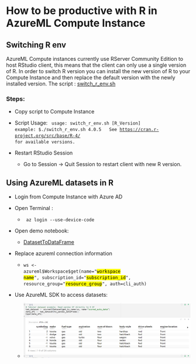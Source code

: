 # How to be productive with R in AzureML Compute Instance

## Switching R env
AzureML Compute instances currently use RServer Community Edition to host RStudio client, this means that the client can only use a single version of R.  In order to switch R version you can install the new version of R to your Compute Instance and then replace the default version with the newly installed version.  The script : [switch_r_env.sh](https://github.com/jakeatmsft/azureml-r-example/blob/d0948a93212fb4b17d404ee7c4d2035ae1a89d18/compute_instance_aml/switch_r_env.sh)

### Steps:

 - Copy script to Compute Instance
 - Script Usage:
  <code>  usage: switch_r_env.sh [R_Version] &nbsp;
  example: $./switch_r_env.sh 4.0.5 &nbsp;
  See https://cran.r-project.org/src/base/R-4/ for available versions.&nbsp; </code>

 - Restart RStudio Session
   - Go to Session -> Quit Session to restart client with new R version.


## Using AzureML datasets in R

 - Login from Compute Instance with Azure AD
 - Open Terminal :
   - <code> az login --use-device-code </code>
 - Open demo notebook:
   - [DatasetToDataFrame](https://github.com/jakeatmsft/azureml-r-example/blob/d0948a93212fb4b17d404ee7c4d2035ae1a89d18/compute_instance_aml/DatasetToDataFrame.Rmd)
 - Replace azureml connection information
   - <code>ws <- azureml<span>&#36;</span>Workspace<span>&#36;</span>get(name="<mark>workspace name</mark>",
                            subscription_id="<mark>subscription_id</mark>",
                            resource_group="<mark>resource_group</mark>",
                            auth=cli_auth) </code>

 - Use AzureML SDK to access datasets:
   - ![screen](https://github.com/jakeatmsft/azureml-r-example/blob/4266cbaa1203f786d08ee0a928fe9e3d71ba70c7/compute_instance_aml/screen.png)